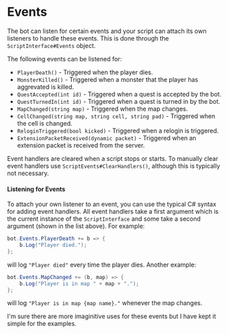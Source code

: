 Events
======
The bot can listen for certain events and your script can attach its own listeners to handle these events. This is done through the `ScriptInterface#Events` object.

The following events can be listened for:

- `PlayerDeath()` - Triggered when the player dies.
- `MonsterKilled()` - Triggered when a monster that the player has aggrevated is killed.
- `QuestAccepted(int id)` - Triggered when a quest is accepted by the bot.
- `QuestTurnedIn(int id)` - Triggered when a quest is turned in by the bot.
- `MapChanged(string map)` - Triggered when the map changes.
- `CellChanged(string map, string cell, string pad)` - Triggered when the cell is changed.
- `ReloginTriggered(bool kicked)` - Triggered when a relogin is triggered.
- `ExtensionPacketReceived(dynamic packet)` - Triggered when an extension packet is received from the server.

Event handlers are cleared when a script stops or starts. To manually clear event handlers use `ScriptEvents#ClearHandlers()`, although this is typically not necessary.

#### Listening for Events
To attach your own listener to an event, you can use the typical C# syntax for adding event handlers. All event handlers take a first argument which is the current instance of the `ScriptInterface` and some take a second argument (shown in the list above). For example:

```csharp
bot.Events.PlayerDeath += b => {
    b.Log("Player died.");
};
```

will log `"Player died"` every time the player dies. Another example:

```csharp
bot.Events.MapChanged += (b, map) => {
    b.Log("Player is in map " + map + ".");
};
```

will log `"Player is in map {map name}."` whenever the map changes.

I'm sure there are more imaginitive uses for these events but I have kept it simple for the examples.